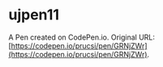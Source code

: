 # ujpen11

A Pen created on CodePen.io. Original URL: [https://codepen.io/prucsi/pen/GRNjZWr](https://codepen.io/prucsi/pen/GRNjZWr).


